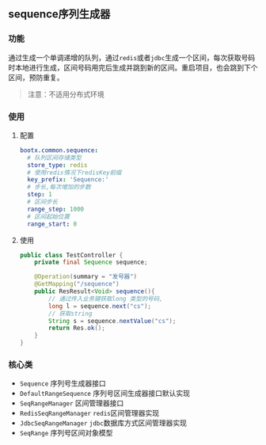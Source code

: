 ## sequence序列生成器
### 功能
通过生成一个单调递增的队列，通过`redis`或者`jdbc`生成一个区间，每次获取号码时本地进行生成，区间号码用完后生成并跳到新的区间。重启项目，也会跳到下个区间，预防重复。
> 注意：不适用分布式环境
### 使用
1. 配置
    ```yaml
    bootx.common.sequence:
      # 队列区间存储类型
      store_type: redis 
      # 使用redis情况下redisKey前缀
      key_prefix: 'Sequence:'
      # 步长,每次增加的步数
      step: 1
      # 区间步长
      range_step: 1000
      # 区间起始位置
      range_start: 0
    ```
2. 使用
    ```java
    public class TestController {
        private final Sequence sequence;
    
        @Operation(summary = "发号器")
        @GetMapping("/sequence")
        public ResResult<Void> sequence(){
            // 通过传入业务键获取long 类型的号码,
            long l = sequence.next("cs");
            // 获取string
            String s = sequence.nextValue("cs");
            return Res.ok();
        }
    }
    ```
### 核心类
- `Sequence` 序列号生成器接口
- `DefaultRangeSequence` 序列号区间生成器接口默认实现
- `SeqRangeManager` 区间管理器接口
- `RedisSeqRangeManager` `redis`区间管理器实现
- `JdbcSeqRangeManager` `jdbc`数据库方式区间管理器实现
- `SeqRange` 序列号区间对象模型